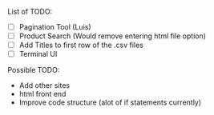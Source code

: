 List of TODO:
 - [ ] Pagination Tool (Luis)
 - [ ] Product Search (Would remove entering html file option)
 - [ ] Add Titles to first row of the .csv files
 - [ ] Terminal UI

Possible TODO:
- Add other sites
- html front end
- Improve code structure (alot of if statements currently)

